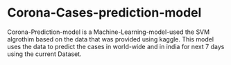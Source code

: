 # Corona-Cases-prediction-model

Corona-Prediction-model is a Machine-Learning-model-used the SVM algrothim based on the data that was provided using kaggle.
This model uses the data to predict the cases in world-wide and in india for next 7 days using the current Dataset.
